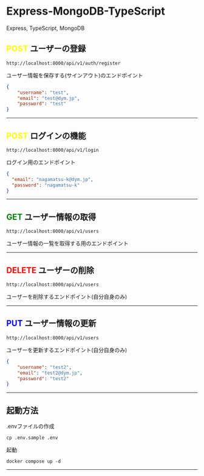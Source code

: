 # Express-MongoDB-TypeScript

Express, TypeScript, MongoDB

## <span style="color: yellow">POST</span> ユーザーの登録
```text
http://localhost:8000/api/v1/auth/register
```
ユーザー情報を保存する(サインアウト)のエンドポイント

```json
{
    "username": "test",
    "email": "test@dym.jp",
    "password": "test"
}
```

---

## <span style="color: yellow">POST</span> ログインの機能
```text
http://localhost:8000/api/v1/login
```
ログイン用のエンドポイント

```json
{
  "email": "nagamatsu-k@dym.jp",
  "password": "nagamatsu-k"
}
```

---

## <span style="color: green">GET</span> ユーザー情報の取得
```text
http://localhost:8000/api/v1/users
```
ユーザー情報の一覧を取得する用のエンドポイント

---

## <span style="color: red">DELETE</span> ユーザーの削除
```text
http://localhost:8000/api/v1/users
```
ユーザーを削除するエンドポイント(自分自身のみ)

---

## <span style="color: blue">PUT</span> ユーザー情報の更新
```text
http://localhost:8000/api/v1/users
```
ユーザーを更新するエンドポイント(自分自身のみ)

```json
{
    "username": "test2",
    "email": "test2@dym.jp",
    "password": "test2"
}
```

---

## 起動方法

.envファイルの作成
```shell
cp .env.sample .env
```

起動
```shell
docker compose up -d
```

---
